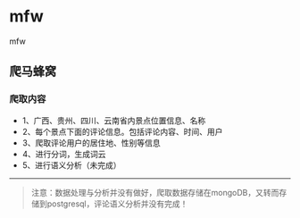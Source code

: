 # mfw
mfw
## 爬马蜂窝

### 爬取内容
* 1、广西、贵州、四川、云南省内景点位置信息、名称<br>
* 2、每个景点下面的评论信息。包括评论内容、时间、用户<br>
* 3、爬取评论用户的居住地、性别等信息<br>
* 4、进行分词，生成词云<br>
* 5、进行语义分析（未完成）<br>
---
> 注意：数据处理与分析并没有做好，爬取数据存储在mongoDB，又转而存储到postgresql，评论语义分析并没有完成！
